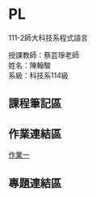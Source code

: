 # PL
111-2師大科技系程式語言

授課教師：蔡芸琤老師  
姓名：陳翰駿  
系級：科技系114級  
## 課程筆記區  
## 作業連結區 
[作業一]([https://github.com/junnn1219/PL/blob/main/作業一.ipynb](https://colab.research.google.com/drive/1_2pNOxoYCL4HW3lbVbhOm8p_ujlA-5By?hl=zh-tw#scrollTo=CQwxkskqHaSj)https://colab.research.google.com/drive/1_2pNOxoYCL4HW3lbVbhOm8p_ujlA-5By?hl=zh-tw#scrollTo=CQwxkskqHaSj)
## 專題連結區

